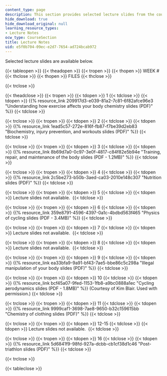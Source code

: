 ```yaml
---
content_type: page
description: This section provides selected lecture slides from the course.
hide_download: true
hide_download_original: null
learning_resource_types:
- Lecture Notes
ocw_type: CourseSection
title: Lecture Notes
uid: e5f0b704-09ec-e2d7-7654-ad724bcab972
---
```


Selected lecture slides are available below.

{{< tableopen >}}
{{< theadopen >}}
{{< tropen >}}
{{< thopen >}}
WEEK #
{{< thclose >}}
{{< thopen >}}
FILES
{{< thclose >}}

{{< trclose >}}

{{< theadclose >}}
{{< tropen >}}
{{< tdopen >}}
1
{{< tdclose >}}
{{< tdopen >}}
{{% resource_link 209917d3-e039-81a2-7c81-6f82afce96e3 "Understanding how exercise affects your body chemistry slides (PDF)" %}}
{{< tdclose >}}

{{< trclose >}}
{{< tropen >}}
{{< tdopen >}}
2
{{< tdclose >}}
{{< tdopen >}}
{{% resource_link 1ead5c57-272e-816f-fb87-f7be39d2eb83 "Biochemistry, injury prevention, and workouts slides (PDF)" %}}
{{< tdclose >}}

{{< trclose >}}
{{< tropen >}}
{{< tdopen >}}
3
{{< tdclose >}}
{{< tdopen >}}
{{% resource_link 8b69d7a0-0c97-3e0f-4817-c84f82e5b94e "Training, repair, and maintenance of the body slides (PDF - 1.2MB)" %}}
{{< tdclose >}}

{{< trclose >}}
{{< tropen >}}
{{< tdopen >}}
4
{{< tdclose >}}
{{< tdopen >}}
{{% resource_link 2c5be273-b50b-3aed-ca03-2010e148c307 "Nutrition slides (PDF)" %}}
{{< tdclose >}}

{{< trclose >}}
{{< tropen >}}
{{< tdopen >}}
5
{{< tdclose >}}
{{< tdopen >}}
Lecture slides not available. 
{{< tdclose >}}

{{< trclose >}}
{{< tropen >}}
{{< tdopen >}}
6
{{< tdclose >}}
{{< tdopen >}}
{{% resource_link 359e8791-4596-4397-0a1c-4bdbd563f465 "Physics of cycling slides (PDF - 3.4MB)" %}}
{{< tdclose >}}

{{< trclose >}}
{{< tropen >}}
{{< tdopen >}}
7
{{< tdclose >}}
{{< tdopen >}}
Lecture slides not available. 
{{< tdclose >}}

{{< trclose >}}
{{< tropen >}}
{{< tdopen >}}
8
{{< tdclose >}}
{{< tdopen >}}
Lecture slides not available. 
{{< tdclose >}}

{{< trclose >}}
{{< tropen >}}
{{< tdopen >}}
9
{{< tdclose >}}
{{< tdopen >}}
{{% resource_link ea33bfa9-9a91-bf43-7ae5-bbe86c5c298a "Illegal manipulation of your body slides (PDF)" %}}
{{< tdclose >}}

{{< trclose >}}
{{< tropen >}}
{{< tdopen >}}
10
{{< tdclose >}}
{{< tdopen >}}
{{% resource_link bcf45a07-9fed-1153-1fb8-a9bc0888a1ec "Cycling aerodynamics slides (PDF - 1.8MB)" %}} (Courtesy of Kim Blair. Used with permission.)
{{< tdclose >}}

{{< trclose >}}
{{< tropen >}}
{{< tdopen >}}
11
{{< tdclose >}}
{{< tdopen >}}
{{% resource_link 9999caf1-3698-7ae8-9650-b32c159615bb "Chemistry of clothing slides (PDF)" %}}
{{< tdclose >}}

{{< trclose >}}
{{< tropen >}}
{{< tdopen >}}
12-15
{{< tdclose >}}
{{< tdopen >}}
Lecture slides not available. 
{{< tdclose >}}

{{< trclose >}}
{{< tropen >}}
{{< tdopen >}}
16
{{< tdclose >}}
{{< tdopen >}}
{{% resource_link 5d6841f9-98fd-927a-dcbb-cb1cf38d1c46 "Post-triathlon slides (PDF)" %}}
{{< tdclose >}}

{{< trclose >}}

{{< tableclose >}}